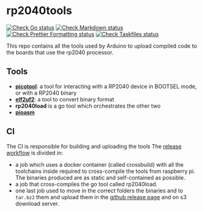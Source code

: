 # rp2040tools

[![Check Go status](https://github.com/arduino/rp2040tools/actions/workflows/check-go-task.yml/badge.svg)](https://github.com/arduino/rp2040tools/actions/workflows/check-go-task.yml)
[![Check Markdown status](https://github.com/arduino/rp2040tools/actions/workflows/check-markdown-task.yml/badge.svg)](https://github.com/arduino/rp2040tools/actions/workflows/check-markdown-task.yml)
[![Check Prettier Formatting status](https://github.com/arduino/rp2040tools/actions/workflows/check-prettier-formatting-task.yml/badge.svg)](https://github.com/arduino/rp2040tools/actions/workflows/check-prettier-formatting-task.yml)
[![Check Taskfiles status](https://github.com/arduino/rp2040tools/actions/workflows/check-taskfiles.yml/badge.svg)](https://github.com/arduino/rp2040tools/actions/workflows/check-taskfiles.yml)

This repo contains all the tools used by Arduino to upload compiled code to the boards that use the rp2040 processor.

## Tools

- [**picotool**](https://github.com/raspberrypi/picotool): a tool for interacting with a RP2040 device in BOOTSEL mode, or with a RP2040 binary
- [**elf2uf2**](https://github.com/raspberrypi/pico-sdk/tree/master/tools/elf2uf2): a tool to convert binary format
- **rp2040load** is a go tool which orchestrates the other two
- [**pioasm**](https://github.com/raspberrypi/pico-sdk/tree/master/tools/pioasm)

## CI

The CI is responsible for building and uploading the tools
The [release workflow](https://github.com/arduino/rp2040tools/blob/master/.github/workflows/release.yml) is divided in:

- a job which uses a docker container (called crossbuild) with all the toolchains inside required to cross-compile the tools from raspberry pi. The binaries produced are as static and self-contained as possible.
- a job that cross-compiles the go tool called rp2040load.
- one last job used to move in the correct folders the binaries and to `tar.bz2` them and upload them in the [github release page](https://github.com/arduino/rp2040tools/releases) and on s3 download server.
